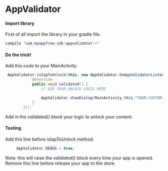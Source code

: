 # AppValidator

#### Import library

First of all import the library in your gradle file.
```java
compile 'com.myappfree.sdk:appvalidator:+'
```

#### Do the trick!

Add this code to your MainActivity.
```java
 AppValidator.isIapToUnlock(this, new AppValidator.OnAppValidatorListener() {
            @Override
            public void validated() {
                // ADD YOUR UNLOCK LOGIC HERE

                AppValidator.showDialog(MainActivity.this,"YOUR-CUSTOM-MESSAGE");
            }
        });
```

Add in the *validated() block* your logic to unlock your content.

#### Testing
Add this line before *isIapToUnlock* method.

```java
     AppValidator.DEBUG = true;
```

Note: this will raise the *validated() block* every time your app is opened. Remove this line before release your app to the store.

